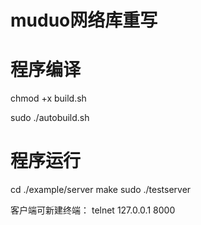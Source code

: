 # muduo网络库重写

# 程序编译
chmod +x build.sh 

sudo ./autobuild.sh

# 程序运行
cd ./example/server
make
sudo ./testserver 

客户端可新建终端：
telnet 127.0.0.1 8000
